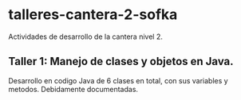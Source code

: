 # talleres-cantera-2-sofka
Actividades de desarrollo de la cantera nivel 2. 

## Taller 1: Manejo de clases y objetos en Java. 
Desarrollo en codigo Java de 6 clases en total, con sus variables y metodos. Debidamente documentadas. 
